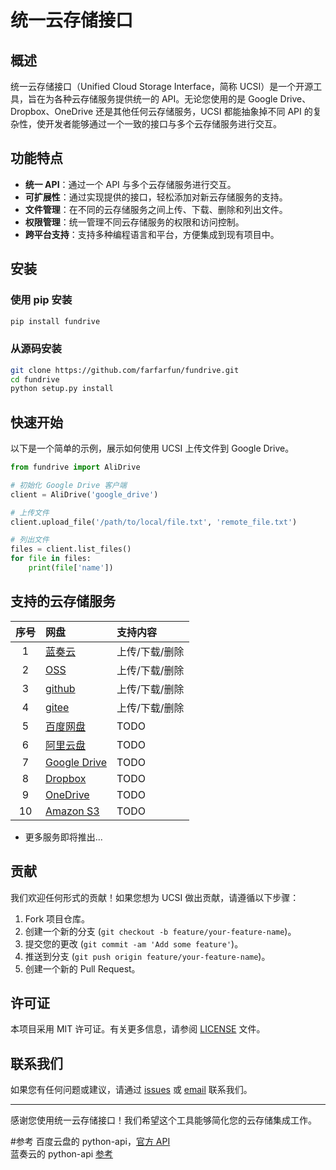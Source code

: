 # 统一云存储接口

## 概述

统一云存储接口（Unified Cloud Storage Interface，简称 UCSI）是一个开源工具，旨在为各种云存储服务提供统一的 API。无论您使用的是 Google Drive、Dropbox、OneDrive 还是其他任何云存储服务，UCSI 都能抽象掉不同 API 的复杂性，使开发者能够通过一个一致的接口与多个云存储服务进行交互。

## 功能特点

- **统一 API**：通过一个 API 与多个云存储服务进行交互。
- **可扩展性**：通过实现提供的接口，轻松添加对新云存储服务的支持。
- **文件管理**：在不同的云存储服务之间上传、下载、删除和列出文件。
- **权限管理**：统一管理不同云存储服务的权限和访问控制。
- **跨平台支持**：支持多种编程语言和平台，方便集成到现有项目中。

## 安装

### 使用 pip 安装

```bash
pip install fundrive
```

### 从源码安装

```bash
git clone https://github.com/farfarfun/fundrive.git
cd fundrive
python setup.py install
```

## 快速开始

以下是一个简单的示例，展示如何使用 UCSI 上传文件到 Google Drive。

```python
from fundrive import AliDrive

# 初始化 Google Drive 客户端
client = AliDrive('google_drive')

# 上传文件
client.upload_file('/path/to/local/file.txt', 'remote_file.txt')

# 列出文件
files = client.list_files()
for file in files:
    print(file['name'])
```

## 支持的云存储服务

| 序号 | 网盘             | 支持内容          |
| :--: | :--------------- | :------------- |
|  1   | [蓝奏云](#3.1)   | 上传/下载/删除    |
|  2   | [OSS](#3.2)      | 上传/下载/删除   |
|  3   | [github](#3.3)   | 上传/下载/删除   |
|  4   | [gitee](#3.4)    | 上传/下载/删除   |
|  5   | [百度网盘](#3.5) | TODO            |
|  6   | [阿里云盘](#3.6) | TODO            |
|  7   | [Google Drive](#3.6) | TODO       |
|  8   | [Dropbox](#3.6) | TODO            |
|  9   | [OneDrive](#3.6) | TODO           |
|  10  | [Amazon S3](#3.6) | TODO          |

- 更多服务即将推出...

## 贡献

我们欢迎任何形式的贡献！如果您想为 UCSI 做出贡献，请遵循以下步骤：

1. Fork 项目仓库。
2. 创建一个新的分支 (`git checkout -b feature/your-feature-name`)。
3. 提交您的更改 (`git commit -am 'Add some feature'`)。
4. 推送到分支 (`git push origin feature/your-feature-name`)。
5. 创建一个新的 Pull Request。

## 许可证

本项目采用 MIT 许可证。有关更多信息，请参阅 [LICENSE](LICENSE) 文件。

## 联系我们

如果您有任何问题或建议，请通过 [issues](https://github.com/yourusername/ucsi/issues) 或 [email](mailto:your-email@example.com) 联系我们。

---

感谢您使用统一云存储接口！我们希望这个工具能够简化您的云存储集成工作。



#参考
百度云盘的 python-api，[官方 API](https://openapi.baidu.com/wiki/index.php?title=docs/pcs/rest/file_data_apis_list)  
蓝奏云的 python-api [参考](https://github.com/zaxtyson/LanZouCloud-API)
